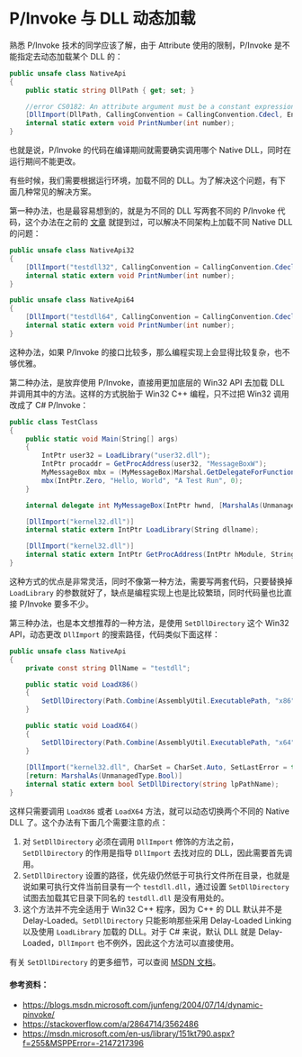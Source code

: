 P/Invoke 与 DLL 动态加载
=======================

熟悉 P/Invoke 技术的同学应该了解，由于 Attribute 使用的限制，P/Invoke 是不能指定去动态加载某个 DLL 的：

```csharp
public unsafe class NativeApi
{
    public static string DllPath { get; set; }

    //error CS0182: An attribute argument must be a constant expression, typeof expression or array creation expression of an attribute parameter type 
    [DllImport(DllPath, CallingConvention = CallingConvention.Cdecl, EntryPoint = "PrintNumber")]
    internal static extern void PrintNumber(int number);
}
```

也就是说，P/Invoke 的代码在编译期间就需要确实调用哪个 Native DLL，同时在运行期间不能更改。

有些时候，我们需要根据运行环境，加载不同的 DLL。为了解决这个问题，有下面几种常见的解决方案。

第一种办法，也是最容易想到的，就是为不同的 DLL 写两套不同的 P/Invoke 代码，这个办法在之前的 [文章](https://skyline75489.github.io/post/2017-5-20_advanced_csharp_native_interop.html) 就提到过，可以解决不同架构上加载不同 Native DLL 的问题：

```csharp
public unsafe class NativeApi32
{
    [DllImport("testdll32", CallingConvention = CallingConvention.Cdecl, EntryPoint = "PrintNumber")]
    internal static extern void PrintNumber(int number);
}

public unsafe class NativeApi64
{
    [DllImport("testdll64", CallingConvention = CallingConvention.Cdecl, EntryPoint = "PrintNumber")]
    internal static extern void PrintNumber(int number);
}
```

这种办法，如果 P/Invoke 的接口比较多，那么编程实现上会显得比较复杂，也不够优雅。

第二种办法，是放弃使用 P/Invoke，直接用更加底层的 Win32 API 去加载 DLL 并调用其中的方法。这样的方式脱胎于 Win32 C++ 编程，只不过把 Win32 调用改成了 C# P/Invoke：

```csharp
public class TestClass
{
    public static void Main(String[] args)
    {
        IntPtr user32 = LoadLibrary("user32.dll");
        IntPtr procaddr = GetProcAddress(user32, "MessageBoxW");
        MyMessageBox mbx = (MyMessageBox)Marshal.GetDelegateForFunctionPointer(procaddr, typeof(MyMessageBox));
        mbx(IntPtr.Zero, "Hello, World", "A Test Run", 0);
    }

    internal delegate int MyMessageBox(IntPtr hwnd, [MarshalAs(UnmanagedType.LPWStr)]String text, [MarshalAs(UnmanagedType.LPWStr)]String Caption, int type);

    [DllImport("kernel32.dll")]
    internal static extern IntPtr LoadLibrary(String dllname);

    [DllImport("kernel32.dll")]
    internal static extern IntPtr GetProcAddress(IntPtr hModule, String procname);
}
```

这种方式的优点是非常灵活，同时不像第一种方法，需要写两套代码，只要替换掉 `LoadLibrary` 的参数就好了，缺点是编程实现上也是比较繁琐，同时代码量也比直接 P/Invoke 要多不少。

第三种办法，也是本文想推荐的一种方法，是使用 `SetDllDirectory` 这个 Win32 API，动态更改 `DllImport` 的搜索路径，代码类似下面这样：

```csharp
public unsafe class NativeApi
{
    private const string DllName = "testdll";

    public static void LoadX86()
    {
        SetDllDirectory(Path.Combine(AssemblyUtil.ExecutablePath, "x86"));
    }

    public static void LoadX64()
    {
        SetDllDirectory(Path.Combine(AssemblyUtil.ExecutablePath, "x64"));
    }
    
    [DllImport("kernel32.dll", CharSet = CharSet.Auto, SetLastError = true)]
    [return: MarshalAs(UnmanagedType.Bool)]
    internal static extern bool SetDllDirectory(string lpPathName);
}
```

这样只需要调用 `LoadX86` 或者 `LoadX64` 方法，就可以动态切换两个不同的 Native DLL 了。这个办法有下面几个需要注意的点：

1. 对 `SetDllDirectory` 必须在调用 `DllImport` 修饰的方法之前，`SetDllDirectory` 的作用是指导 `DllImport` 去找对应的 DLL，因此需要首先调用。
2. `SetDllDirectory` 设置的路径，优先级仍然低于可执行文件所在目录，也就是说如果可执行文件当前目录有一个 `testdll.dll`，通过设置 `SetDllDirectory` 试图去加载其它目录下同名的 `testdll.dll` 是没有用处的。
3. 这个方法并不完全适用于 Win32 C++ 程序，因为 C++ 的 DLL 默认并不是 Delay-Loaded。`SetDllDirectory` 只能影响那些采用 Delay-Loaded Linking 以及使用 `LoadLibrary` 加载的 DLL。对于 C# 来说，默认 DLL 就是 Delay-Loaded，`DllImport` 也不例外，因此这个方法可以直接使用。

有关 `SetDllDirectory` 的更多细节，可以查阅 [MSDN 文档](https://msdn.microsoft.com/en-us/library/windows/desktop/ms686203.aspx)。

#### 参考资料：

* https://blogs.msdn.microsoft.com/junfeng/2004/07/14/dynamic-pinvoke/
* https://stackoverflow.com/a/2864714/3562486
* https://msdn.microsoft.com/en-us/library/151kt790.aspx?f=255&MSPPError=-2147217396
